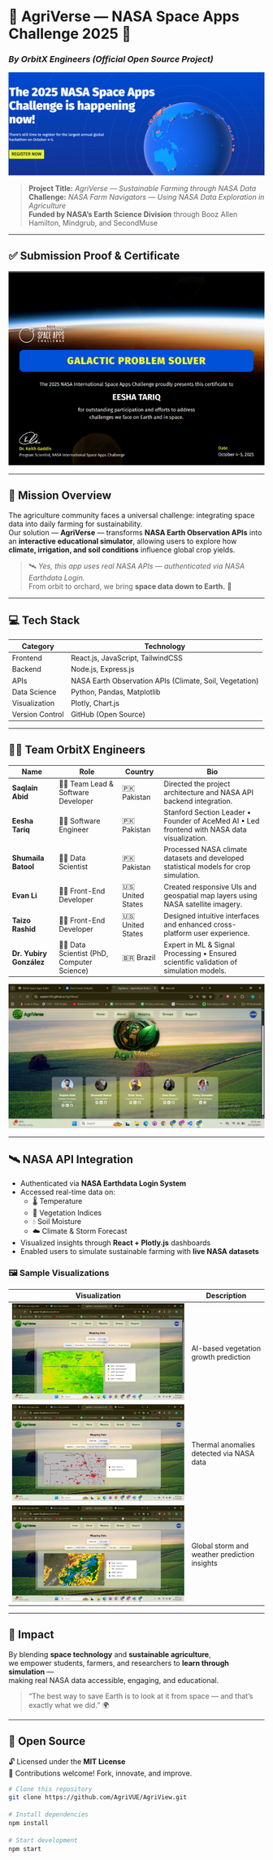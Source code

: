 # 🌾 **AgriVerse — NASA Space Apps Challenge 2025** 🚀  
### *By OrbitX Engineers (Official Open Source Project)*  

![NASA Space Apps](NASA_Space_App.png)  

> **Project Title:** *AgriVerse — Sustainable Farming through NASA Data*  
> **Challenge:** *NASA Farm Navigators — Using NASA Data Exploration in Agriculture*  
> **Funded by NASA’s Earth Science Division** through Booz Allen Hamilton, Mindgrub, and SecondMuse  

---

## ✅ Submission Proof & Certificate  
![Proof of Submission](Proof%20of%20Submission.png) 

---

## 🌾 Mission Overview  

The agriculture community faces a universal challenge: integrating space data into daily farming for sustainability.  
Our solution — **AgriVerse** — transforms **NASA Earth Observation APIs** into an **interactive educational simulator**, allowing users to explore how **climate, irrigation, and soil conditions** influence global crop yields.  

> 🛰️ *Yes, this app uses real NASA APIs — authenticated via NASA Earthdata Login.*  
> From orbit to orchard, we bring **space data down to Earth.** 🌾  

---

## 💻 Tech Stack  

| Category | Technology |
|-----------|-------------|
| Frontend | React.js, JavaScript, TailwindCSS |
| Backend | Node.js, Express.js |
| APIs | NASA Earth Observation APIs (Climate, Soil, Vegetation) |
| Data Science | Python, Pandas, Matplotlib |
| Visualization | Plotly, Chart.js |
| Version Control | GitHub (Open Source) |

---

## 👨‍🚀 Team OrbitX Engineers  

| Name | Role | Country | Bio |
|------|------|----------|-----|
| **Saqlain Abid** | 🧑‍💻 Team Lead & Software Developer | 🇵🇰 Pakistan | Directed the project architecture and NASA API backend integration. |
| **Eesha Tariq** | 👩‍💻 Software Engineer | 🇵🇰 Pakistan | Stanford Section Leader • Founder of AceMed AI • Led frontend with NASA data visualization. |
| **Shumaila Batool** | 👩‍🔬 Data Scientist | 🇵🇰 Pakistan | Processed NASA climate datasets and developed statistical models for crop simulation. |
| **Evan Li** | 👨‍💻 Front-End Developer | 🇺🇸 United States | Created responsive UIs and geospatial map layers using NASA satellite imagery. |
| **Taizo Rashid** | 👨‍💻 Front-End Developer | 🇺🇸 United States | Designed intuitive interfaces and enhanced cross-platform user experience. |
| **Dr. Yubiry González** | 👩‍🔬 Data Scientist (PhD, Computer Science) | 🇧🇷 Brazil | Expert in ML & Signal Processing • Ensured scientific validation of simulation models. |

![Team OrbitX](teampage.png)

---

## 🛰️ NASA API Integration  

- Authenticated via **NASA Earthdata Login System**  
- Accessed real-time data on:
  - 🌡️ Temperature  
  - 🌱 Vegetation Indices  
  - 💧 Soil Moisture  
  - ☁️ Climate & Storm Forecast  
- Visualized insights through **React + Plotly.js** dashboards  
- Enabled users to simulate sustainable farming with **live NASA datasets**

### 🖼️ Sample Visualizations  

| Visualization | Description |
|----------------|--------------|
| ![Vegetation](Vegetation_recommendation.png) | AI-based vegetation growth prediction |
| ![Thermal](thermal_anormalities.png) | Thermal anomalies detected via NASA data |
| ![Storms](storm_possibilities.png) | Global storm and weather prediction insights |

---

## 🌟 Impact  

By blending **space technology** and **sustainable agriculture**,  
we empower students, farmers, and researchers to **learn through simulation** —  
making real NASA data accessible, engaging, and educational.  

> “The best way to save Earth is to look at it from space — and that’s exactly what we did.” 🌍  

---

## 💬 Open Source  

🔓 Licensed under the **MIT License**  
📂 Contributions welcome! Fork, innovate, and improve.  

```bash
# Clone this repository
git clone https://github.com/AgriVUE/AgriView.git

# Install dependencies
npm install

# Start development
npm start
